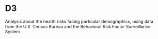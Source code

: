 # D3


Analysis about the health risks facing particular demographics, 
using data from the U.S. Census Bureau and the Behavioral Risk Factor Surveillance System
